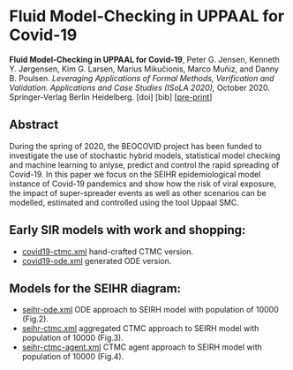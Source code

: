 # Fluid Model-Checking in UPPAAL for Covid-19
**Fluid Model-Checking in UPPAAL for Covid-19**, Peter G. Jensen, Kenneth Y. Jørgensen, Kim G. Larsen, Marius Mikučionis, Marco Muñiz, and Danny B. Poulsen. *Leveraging Applications of Formal Methods, Verification and Validation. Applications and Case Studies (ISoLA 2020),* October 2020. Springer-Verlag Berlin Heidelberg. [doi] [bib] [[pre-print](main.pdf)]

## Abstract
During the spring of 2020, the BEOCOVID project has been funded to investigate the use of stochastic hybrid models, statistical model checking and machine learning to anlyse, predict and control the rapid spreading of Covid-19. In this paper we focus on the SEIHR epidemiological model instance of Covid-19 pandemics and show how the risk of viral exposure, the impact of super-spreader events as well as other scenarios can be modelled, estimated and controlled using the tool Uppaal SMC.

## Early SIR models with work and shopping:
 - [covid19-ctmc.xml](covid19-ctmc.xml) hand-crafted CTMC version.
 - [covid19-ode.xml](covid19-ode.xml) generated ODE version.

## Models for the SEIHR diagram:
 - [seihr-ode.xml](seihr-ode.xml) ODE approach to SEIRH model with population of 10000 (Fig.2).
 - [seihr-ctmc.xml](seihr-ctmc.xml) aggregated CTMC approach to SEIRH model with population of 10000 (Fig.3).
 - [seihr-ctmc-agent.xml](seihr-ctmc-agent.xml) CTMC agent approach to SEIRH model with population of 10000 (Fig.4).
